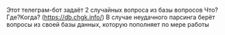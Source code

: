 Этот телеграм-бот задаёт 2 случайных вопроса из базы вопросов Что?Где?Когда? (https://db.chgk.info/)
В случае неудачного парсинга берёт вопросы из своей базы данных, которую пополняет по мере работы
